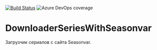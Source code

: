 [![Build Status](https://dev.azure.com/Veanvi/DownloaderSeriesWithSeasonvar/_apis/build/status/Veanvi.DownloaderSeriesWithSeasonvar?branchName=master)](https://dev.azure.com/Veanvi/DownloaderSeriesWithSeasonvar/_build/latest?definitionId=1&branchName=master) ![Azure DevOps coverage](https://img.shields.io/azure-devops/coverage/Veanvi/DownloaderSeriesWithSeasonvar/1)
# DownloaderSeriesWithSeasonvar
Загрузчик сериалов с сайта Seasonvar.
